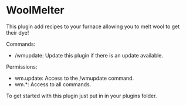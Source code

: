 # WoolMelter
This plugin add recipes to your furnace allowing you to melt wool to get their dye!

Commands:

- /wmupdate: Update this plugin if there is an update available.

Permissions:

- wm.update: Access to the /wmupdate command.
- wm.*: Access to all commands.

To get started with this plugin just put in in your plugins folder.
